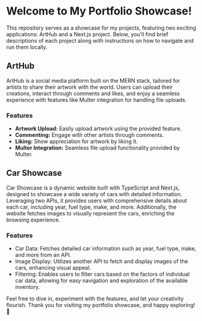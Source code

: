 # Welcome to My Portfolio Showcase!

This repository serves as a showcase for my projects, featuring two exciting applications: ArtHub and a Next.js project. Below, you'll find brief descriptions of each project along with instructions on how to navigate and run them locally.

## ArtHub

ArtHub is a social media platform built on the MERN stack, tailored for artists to share their artwork with the world. Users can upload their creations, interact through comments and likes, and enjoy a seamless experience with features like Multer integration for handling file uploads.

### Features

- **Artwork Upload:** Easily upload artwork using the provided feature.
- **Commenting:** Engage with other artists through comments.
- **Liking:** Show appreciation for artwork by liking it.
- **Multer Integration:** Seamless file upload functionality provided by Multer.

## Car Showcase

Car Showcase is a dynamic website built with TypeScript and Next.js, designed to showcase a wide variety of cars with detailed information. Leveraging two APIs, it provides users with comprehensive details about each car, including year, fuel type, make, and more. Additionally, the website fetches images to visually represent the cars, enriching the browsing experience.

### Features

- Car Data: Fetches detailed car information such as year, fuel type, make, and more from an API.
- Image Display: Utilizes another API to fetch and display images of the cars, enhancing visual appeal.
- Filtering: Enables users to filter cars based on the factors of individual car data, allowing for easy navigation and exploration of the available inventory.

Feel free to dive in, experiment with the features, and let your creativity flourish. Thank you for visiting my portfolio showcase, and happy exploring! 🚀
